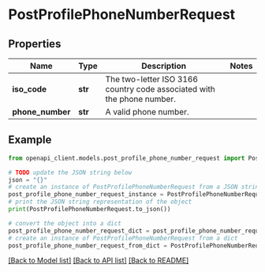 # PostProfilePhoneNumberRequest


## Properties

Name | Type | Description | Notes
------------ | ------------- | ------------- | -------------
**iso_code** | **str** | The two-letter ISO 3166 country code associated with the phone number. | 
**phone_number** | **str** | A valid phone number. | 

## Example

```python
from openapi_client.models.post_profile_phone_number_request import PostProfilePhoneNumberRequest

# TODO update the JSON string below
json = "{}"
# create an instance of PostProfilePhoneNumberRequest from a JSON string
post_profile_phone_number_request_instance = PostProfilePhoneNumberRequest.from_json(json)
# print the JSON string representation of the object
print(PostProfilePhoneNumberRequest.to_json())

# convert the object into a dict
post_profile_phone_number_request_dict = post_profile_phone_number_request_instance.to_dict()
# create an instance of PostProfilePhoneNumberRequest from a dict
post_profile_phone_number_request_from_dict = PostProfilePhoneNumberRequest.from_dict(post_profile_phone_number_request_dict)
```
[[Back to Model list]](../README.md#documentation-for-models) [[Back to API list]](../README.md#documentation-for-api-endpoints) [[Back to README]](../README.md)


